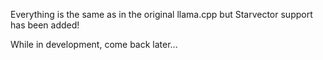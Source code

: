Everything is the same as in the original llama.cpp but Starvector support has been added!

While in development, come back later... 

